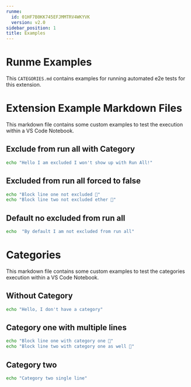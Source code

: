 ```yaml
---
runme:
  id: 01HF7B0KK745EFJMMTRV4WKYVK
  version: v2.0
sidebar_position: 1
title: Examples
---
```


# Runme Examples

This `CATEGORIES.md` contains examples for running automated e2e tests for this extension.

# Extension Example Markdown Files

This markdown file contains some custom examples to test the execution within a VS Code Notebook.

## Exclude from run all with Category

```sh {"background":"false","category":"category-one","excludeFromRunAll":"false","id":"01HF7B0KK745EFJMMTREDE931Y","interactive":"true"}
echo "Hello I am excluded I won't show up with Run All!"
```

## Excluded from run all forced to false

```sh {"excludeFromRunAll":"false","id":"01HF7B0KK745EFJMMTRFHK2NYT","interactive":"false"}
echo "Block line one not excluded 👀"
echo "Block line two not excluded ether 🚀"
```

## Default no excluded from run all

```sh {"background":"true","id":"01HF7B0KK745EFJMMTRHAND3H3"}
echo  "By default I am not excluded from run all"
```

# Categories

This markdown file contains some custom examples to test the categories execution within a VS Code Notebook.

## Without Category

```sh {"id":"01HF7B0KK745EFJMMTRMNVQQ8H"}
echo "Hello, I don't have a category"
```

## Category one with multiple lines

```sh {"category":"category-one","id":"01HF7B0KK745EFJMMTRQZ8MN1T"}
echo "Block line one with category one 👀"
echo "Block line two with category one as well 🚀"
```

## Category two

```sh {"category":"category-two","id":"01HF7B0KK745EFJMMTRRKA8NG3"}
echo "Category two single line"
```
